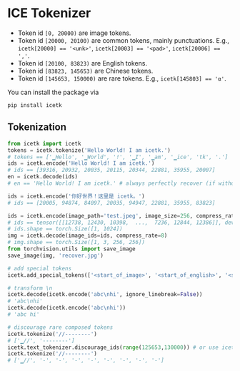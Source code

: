 # ICE Tokenizer

- Token id `[0, 20000)` are image tokens.
- Token id `[20000, 20100)` are common tokens, mainly punctuations. E.g., `icetk[20000] == '<unk>'`, `icetk[20003] == '<pad>'`, `icetk[20006] == ','`.
-  Token id `[20100, 83823)` are English tokens.
-  Token id `[83823, 145653)` are Chinese tokens.
-  Token id `[145653, 150000)` are rare tokens. E.g., `icetk[145803] == 'α'`.

You can install the package via 
```
pip install icetk
```

## Tokenization

```python
from icetk import icetk
tokens = icetk.tokenize('Hello World! I am icetk.')
# tokens == ['▁Hello', '▁World', '!', '▁I', '▁am', '▁ice', 'tk', '.']
ids = icetk.encode('Hello World! I am icetk.')
# ids == [39316, 20932, 20035, 20115, 20344, 22881, 35955, 20007]
en = icetk.decode(ids)
# en == 'Hello World! I am icetk.' # always perfectly recover (if without <unk>)

ids = icetk.encode('你好世界！这里是 icetk。')
# ids == [20005, 94874, 84097, 20035, 94947, 22881, 35955, 83823]

ids = icetk.encode(image_path='test.jpeg', image_size=256, compress_rate=8)
# ids == tensor([[12738, 12430, 10398,  ...,  7236, 12844, 12386]], device='cuda:0')
# ids.shape == torch.Size([1, 1024])
img = icetk.decode(image_ids=ids, compress_rate=8)
# img.shape == torch.Size([1, 3, 256, 256])
from torchvision.utils import save_image
save_image(img, 'recover.jpg')

# add special tokens
icetk.add_special_tokens(['<start_of_image>', '<start_of_english>', '<start_of_chinese>'])

# transform \n
icetk.decode(icetk.encode('abc\nhi', ignore_linebreak=False))
# 'abc\nhi'
icetk.decode(icetk.encode('abc\nhi'))
# 'abc hi'

# discourage rare composed tokens
icetk.tokenize('//--------')
# ['▁//', '--------']
icetk.text_tokenizer.discourage_ids(range(125653,130000)) # or use icetk.text_tokenizer.discourage_tokens
icetk.tokenize('//--------')
# ['▁//', '-', '-', '-', '-', '-', '-', '-', '-']
```
